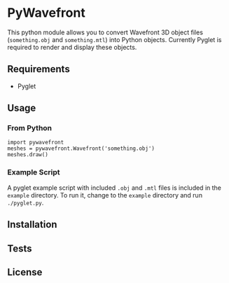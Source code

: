 PyWavefront
===========

This python module allows you to convert Wavefront 3D object files
(`something.obj` and `something.mtl`) into Python objects. Currently
Pyglet is required to render and display these objects.

Requirements
------------

* Pyglet

Usage
-----

### From Python

    import pywavefront
    meshes = pywavefront.Wavefront('something.obj')
    meshes.draw()

### Example Script

A pyglet example script with included `.obj` and `.mtl` files is
included in the `example` directory. To run it, change to the `example`
directory and run `./pyglet.py`.

Installation
------------

Tests
-----

License
-------
